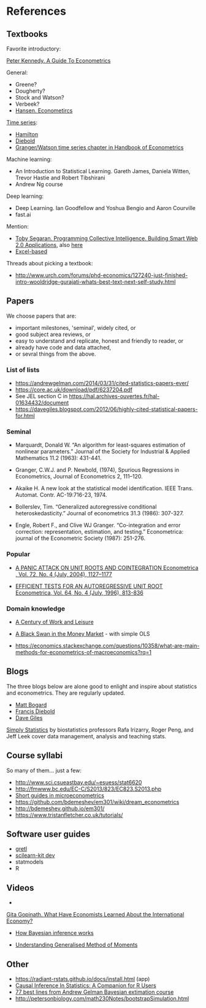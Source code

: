 References
==========

## Textbooks


Favorite introductory: 

[Peter Kennedy. A Guide To Econometrics](https://scholar.google.com/scholar?cluster=16057448950849214316&hl=en&as_sdt=0,5&sciodt=0,5)


General:  
 - Greene? 
 - Dougherty?
 - Stock and Watson? 
 - Verbeek?
- [Hansen. Econometircs](https://www.ssc.wisc.edu/~bhansen/econometrics/Econometrics.pdf) 

[Time series](https://scholar.google.com/scholar?q=related:3Mhz3KVE8GcJ:scholar.google.com/&scioq=&hl=en&as_sdt=0,5):  
 - [Hamilton](https://scholar.google.com/scholar?cluster=7489561659476003036&hl=en&as_sdt=0,5)  
 - [Diebold](https://www.sas.upenn.edu/~fdiebold/Teaching706/TimeSeriesEconometrics.pdf)  
 - [Granger/Watson time series chapter in Handbook of Econometrics](https://www.sciencedirect.com/science/article/pii/S1573441284020092) 

Machine learning:  
  - An Introduction to Statistical Learning. Gareth James, Daniela Witten, Trevor Hastie and Robert Tibshirani 
  - Andrew Ng course 

Deep learning:  
  - Deep Learning. Ian Goodfellow and Yoshua Bengio and Aaron Courville 
  - fast.ai 

Mention:

- [Toby Segaran. Programming Collective Intelligence. Building Smart Web 2.0 Applications](http://cds.cern.ch/record/1320136/files/9780596529321_TOC.pdf), also [here](http://axon.cs.byu.edu/~martinez/classes/778/Papers/GP.pdf)
- [Excel-based](http://www3.wabash.edu/econometrics/index.htm)

Threads about picking a textbook:
- http://www.urch.com/forums/phd-economics/127240-just-finished-intro-wooldridge-gurajati-whats-best-text-next-self-study.html



Papers
------

We choose papers that are:

- important milestones, 'seminal', widely cited, or
- good subject area reviews, or
- easy to understand and replicate, honest and friendly to reader, or
- already have code and data attached,
- or sevral things from the above. 

### List of lists

- https://andrewgelman.com/2014/03/31/cited-statistics-papers-ever/ 
- https://core.ac.uk/download/pdf/6237204.pdf
- See JEL section C in https://hal.archives-ouvertes.fr/hal-01634432/document
- https://davegiles.blogspot.com/2012/06/highly-cited-statistical-papers-for.html


### Seminal

- Marquardt, Donald W. “An algorithm for least-squares estimation of nonlinear parameters.” Journal of the Society for Industrial & Applied Mathematics 11.2 (1963): 431-441.

- Granger, C.W.J. and P. Newbold, (1974), Spurious Regressions in Econometrics, Journal of Econometrics 2, 111–120.

- Akaike  H.  A  new  look  at  the  statistical  model  identification.  IEEE  Trans.  Automat.  Contr. AC-19:716-23,  1974.

- Bollerslev, Tim. “Generalized autoregressive conditional heteroskedasticity.” Journal of econometrics 31.3 (1986): 307-327.

- Engle, Robert F., and Clive WJ Granger. “Co-integration and error correction: representation, estimation, and testing.” Econometrica: journal of the Econometric Society (1987): 251-276.

### Popular

- [A PANIC ATTACK ON UNIT ROOTS AND COINTEGRATION Econometrica , Vol. 72, No. 4 (July, 2004), 1127–1177](http://www.columbia.edu/~jb3064/papers/2004_A_panic_attack_on_unit_roots_and_cointegration.pdf)


- [EFFICIENT TESTS FOR AN AUTOREGRESSIVE UNIT ROOT Econometrica, Vol. 64, No. 4 (July, 1996), 813-836](https://scholar.harvard.edu/files/stock/files/efficient_tests_for_an_autoregressive_unit_root.pdf)

### Domain knowledge

- [A Century of Work and Leisure](https://www.aeaweb.org/articles?id=10.1257/mac.1.2.189)

- [A Black Swan in the Money Market](https://www.nber.org/papers/w13943) - with simple OLS

- https://economics.stackexchange.com/questions/10358/what-are-main-methods-for-econometrics-of-macroeconomics?rq=1



Blogs 
-----

The three blogs below are alone good to enlight and inspire about 
statistics and econometrics. They are regularly updated. 

- [Matt Bogard](http://econometricsense.blogspot.com/)
- [Francis Diebold](https://fxdiebold.blogspot.com/)
- [Dave Giles](https://davegiles.blogspot.com/)


[Simply Statistics](https://simplystatistics.org/) by biostatistics 
professors Rafa Irizarry, Roger Peng, and Jeff Leek cover data management, 
analysis and teaching stats.


Course syllabi
--------------

So many of them... just a few: 

- http://www.sci.csueastbay.edu/~esuess/stat6620
- http://fmwww.bc.edu/EC-C/S2013/823/EC823.S2013.php
- [Short guides in microeconometrics](https://www.schmidheiny.name/teaching/shortguides.htm)
- https://github.com/bdemeshev/em301/wiki/dream_econometrics
- http://bdemeshev.github.io/em301/
- https://www.tristanfletcher.co.uk/tutorials/


Software user guides
--------------------

- [gretl](http://gretl.sourceforge.net/gretl-help/gretl-guide.pdf)
- [scilearn-kit dev](http://www.math.unipd.it/~aiolli/corsi/1213/aa/user_guide-0.12-git.pdf)
- statmodels
- R

Videos
------

- 
[Gita Gopinath. What Have Economists Learned About the International Economy?](https://youtu.be/RpAF8Px-E_A) 

- [How Bayesian inference works](https://www.analyticbridge.datasciencecentral.com/profiles/blogs/how-bayesian-inference-works-tutorial)

- [Understanding Generalised Method of Moments](https://t.co/dKNP3c5jeL)


Other
-----

- https://radiant-rstats.github.io/docs/install.html (app)
- [Causal Inference In Statistics: A Companion for R Users](http://dagitty.net/primer)
- [77 best lines from Andrew Gelman Bayesian extimation course](http://www.stat.columbia.edu/~gelman/book/)
- http://petersonbiology.com/math230Notes/bootstrapSimulation.html

